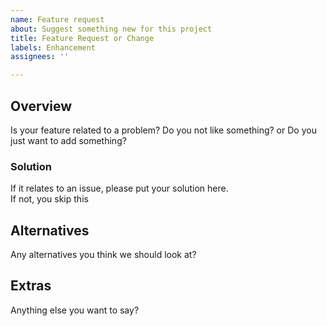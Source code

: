 ```yaml
---
name: Feature request
about: Suggest something new for this project
title: Feature Request or Change
labels: Enhancement
assignees: ''

---
```


## Overview

Is your feature related to a problem? Do you not like something? or Do you just want to add something?

### Solution

If it relates to an issue, please put your solution here.  
If not, you skip this

## Alternatives

Any alternatives you think we should look at? 

## Extras

Anything else you want to say?
